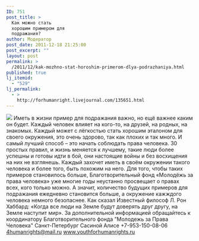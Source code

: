 ```yaml
---
ID: 751
post_title: >
  Как можно стать
  хорошим примером для
  подражания?
author: Модератор
post_date: 2011-12-18 21:25:00
post_excerpt: ""
layout: post
permalink: >
  /2011/12/kak-mozhno-stat-horoshim-primerom-dlya-podrazhaniya.html
published: true
lj_itemid:
  - "529"
lj_permalink:
  - >
    http://forhumanright.livejournal.com/135651.html
---
```

<img src="http://cs5338.vk.com/u132145096/132409092/x_5b26039f.jpg" /> Иметь в жизни пример для подражания важно, но ещё важнее каким он будет. Каждый человек влияет на кого-то, на друзей, на родных, на знакомых.
Каждый может с лёгкостью стать хорошим эталоном для своего окружения, это очень здорово, так как плохих и так много. И самый лучший способ – это начать соблюдать права человека. 30 простых правил, и жизнь меняется к лучшему, такие люди более успешны и готовы идти в бой, они настоящие войны и без восхищения на них не взглянешь. Каждый захочет иметь в своём окружении такого человека и более того, быть похожим на него.
Для того, чтобы таких примеров становилось больше, Благотворительный фонд «Молодёжь за права человека» уже многие годы неустанно просвещает о правах всех, кого только можно. А значит, количество будущих примеров для подражания ежедневно становится больше, а окружение кажждого человека немного безопаснее. Как сказал Известный философ Л. Рон Хаббард: «Когда все люди на Земле будут доверять друг другу, на Земле наступит мир».
За дополнительной информацией обращайтесь к координатору
Благотворительного фонда
"Молодежь за Права Человека" Санкт-Петербург 
Сасиной Алисе 
+7-953-150-08-06 
4humanrights@mail.ru
www.youthforhumanrights.ru